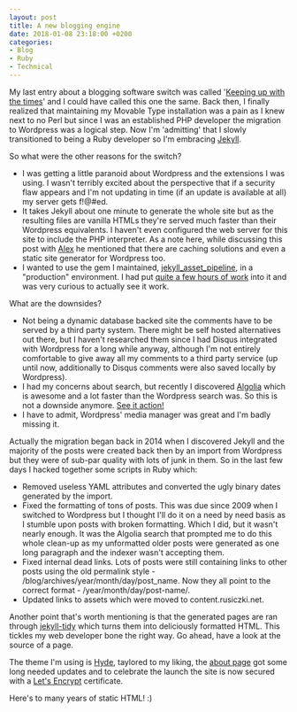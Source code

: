 ```yaml
---
layout: post
title: A new blogging engine
date: 2018-01-08 23:18:00 +0200
categories:
- Blog
- Ruby
- Technical
---
```

My last entry about a blogging software switch was called '[Keeping up with the times](http://www.rusiczki.net/2009/04/02/keeping-up-with-the-times/)' and I could have called this one the same. Back then, I finally realized that maintaining my Movable Type installation was a pain as I knew next to no Perl but since I was an established PHP developer the migration to Wordpress was a logical step. Now I'm 'admitting' that I slowly transitioned to being a Ruby developer so I'm embracing [Jekyll](https://jekyllrb.com/).

So what were the other reasons for the switch?

* I was getting a little paranoid about Wordpress and the extensions I was using. I wasn't terribly excited about the perspective that if a security flaw appears and I'm not updating in time (if an update is available at all) my server gets f!@#ed.
* It takes Jekyll about one minute to generate the whole site but as the resulting files are vanilla HTMLs they're served much faster than their Wordpress equivalents. I haven't even configured the web server for this site to include the PHP interpreter. As a note here, while discussing this post with [Alex](http://dordeduca.ro) he mentioned that there are caching solutions and even a static site generator for Wordpress too.
* I wanted to use the gem I maintained, [jekyll_asset_pipeline](https://github.com/matthodan/jekyll-asset-pipeline), in a "production" environment. I had put [quite a few hours of work](http://www.rusiczki.net/2017/12/27/my-adventures-in-social-coding/) into it and was very curious to actually see it work.

What are the downsides?

* Not being a dynamic database backed site the comments have to be served by a third party system. There might be self hosted alternatives out there, but I haven't researched them since I had Disqus integrated with Wordpress for a long while anyway, although I'm not entirely comfortable to give away all my comments to a third party service (up until now, additionally to Disqus comments were also saved locally by Wordpress).
* I had my concerns about search, but recently I discovered [Algolia](https://www.algolia.com/) which is awesome and a lot faster than the Wordpress search was. So this is not a downside anymore. [See it action!](https://www.rusiczki.net/search/)
* I have to admit, Wordpress' media manager was great and I'm badly missing it.

Actually the migration began back in 2014 when I discovered Jekyll and the majority of the posts were created back then by an import from Wordpress but they were of sub-par quality with lots of junk in them. So in the last few days I hacked together some scripts in Ruby which:

* Removed useless YAML attributes and converted the ugly binary dates generated by the import.
* Fixed the formatting of tons of posts. This was due since 2009 when I switched to Wordpress but I thought I'll do it on a need by need basis as I stumble upon posts with broken formatting. Which I did, but it wasn't nearly enough. It was the Algolia search that prompted me to do this whole clean-up as my unformatted older posts were generated as one long paragraph and the indexer wasn't accepting them.
* Fixed internal dead links. Lots of posts were still containing links to other posts using the old permalink style - /blog/archives/year/month/day/post_name. Now they all point to the correct format - /year/month/day/post-name/.
* Updated links to assets which were moved to content.rusiczki.net.

Another point that's worth mentioning is that the generated pages are ran through [jekyll-tidy](https://github.com/apsislabs/jekyll-tidy) which turns them into deliciously formatted HTML. This tickles my web developer bone the right way. Go ahead, have a look at the source of a page.

The theme I'm using is [Hyde](https://github.com/poole/hyde), taylored to my liking, the [about page](https://www.rusiczki.net/about/) got some long needed updates and to celebrate the launch the site is now secured with a [Let's Encrypt](https://letsencrypt.org/) certificate.

Here's to many years of static HTML! :)